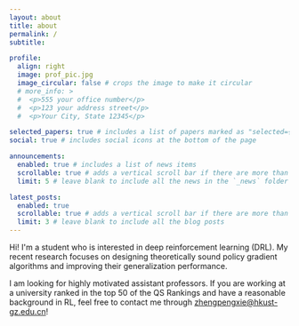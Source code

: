 ```yaml
---
layout: about
title: about
permalink: /
subtitle:

profile:
  align: right
  image: prof_pic.jpg
  image_circular: false # crops the image to make it circular
  # more_info: >
  #  <p>555 your office number</p>
  #  <p>123 your address street</p>
  #  <p>Your City, State 12345</p>

selected_papers: true # includes a list of papers marked as "selected={true}"
social: true # includes social icons at the bottom of the page

announcements:
  enabled: true # includes a list of news items
  scrollable: true # adds a vertical scroll bar if there are more than 3 news items
  limit: 5 # leave blank to include all the news in the `_news` folder

latest_posts:
  enabled: true
  scrollable: true # adds a vertical scroll bar if there are more than 3 new posts items
  limit: 3 # leave blank to include all the blog posts
---
```


Hi! I'm a student who is interested in deep reinforcement learning (DRL). My recent research focuses on designing theoretically sound policy gradient algorithms and improving their generalization performance.

I am looking for highly motivated assistant professors. If you are working at a university ranked in the top 50 of the QS Rankings and have a reasonable background in RL, feel free to contact me through [zhengpengxie@hkust-gz.edu.cn](mailto:zhengpengxie@hkust-gz.edu.cn)!
